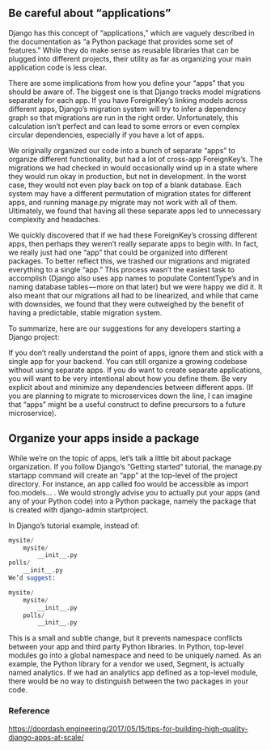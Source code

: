 ## Be careful about “applications”
Django has this concept of “applications,” which are vaguely described in the documentation as “a Python package that provides some set of features.” While they do make sense as reusable libraries that can be plugged into different projects, their utility as far as organizing your main application code is less clear.

There are some implications from how you define your “apps” that you should be aware of. The biggest one is that Django tracks model migrations separately for each app. If you have ForeignKey’s linking models across different apps, Django’s migration system will try to infer a dependency graph so that migrations are run in the right order. Unfortunately, this calculation isn’t perfect and can lead to some errors or even complex circular dependencies, especially if you have a lot of apps.

We originally organized our code into a bunch of separate “apps” to organize different functionality, but had a lot of cross-app ForeignKey’s. The migrations we had checked in would occasionally wind up in a state where they would run okay in production, but not in development. In the worst case, they would not even play back on top of a blank database. Each system may have a different permutation of migration states for different apps, and running manage.py migrate may not work with all of them. Ultimately, we found that having all these separate apps led to unnecessary complexity and headaches.

We quickly discovered that if we had these ForeignKey’s crossing different apps, then perhaps they weren’t really separate apps to begin with. In fact, we really just had one “app” that could be organized into different packages. To better reflect this, we trashed our migrations and migrated everything to a single “app.” This process wasn’t the easiest task to accomplish (Django also uses app names to populate ContentType’s and in naming database tables — more on that later) but we were happy we did it. It also meant that our migrations all had to be linearized, and while that came with downsides, we found that they were outweighed by the benefit of having a predictable, stable migration system.

To summarize, here are our suggestions for any developers starting a Django project:

If you don’t really understand the point of apps, ignore them and stick with a single app for your backend. You can still organize a growing codebase without using separate apps.
If you do want to create separate applications, you will want to be very intentional about how you define them. Be very explicit about and minimize any dependencies between different apps. (If you are planning to migrate to microservices down the line, I can imagine that “apps” might be a useful construct to define precursors to a future microservice).

## Organize your apps inside a package

While we’re on the topic of apps, let’s talk a little bit about package organization. If you follow Django’s “Getting started” tutorial, the manage.py startapp command will create an “app” at the top-level of the project directory. For instance, an app called foo would be accessible as import foo.models… . We would strongly advise you to actually put your apps (and any of your Python code) into a Python package, namely the package that is created with django-admin startproject.

In Django’s tutorial example, instead of:

```s
mysite/
    mysite/
        __init__.py
polls/
    __init__.py
We’d suggest:

mysite/
    mysite/
        __init__.py
    polls/
        __init__.py
```

This is a small and subtle change, but it prevents namespace conflicts between your app and third party Python libraries. In Python, top-level modules go into a global namespace and need to be uniquely named. As an example, the Python library for a vendor we used, Segment, is actually named analytics. If we had an analytics app defined as a top-level module, there would be no way to distinguish between the two packages in your code.





### Reference
https://doordash.engineering/2017/05/15/tips-for-building-high-quality-django-apps-at-scale/